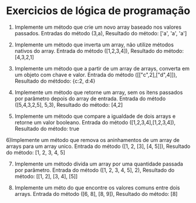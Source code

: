 # Exercicios de lógica de programação

1) Implemente um método que crie um novo array baseado nos valores passados.
   Entradas do método (3,a), Resultado do método: ['a', 'a', 'a']


2) Implemente um método que inverta um array, não utilize métodos nativos do array.
   Entrada do método ([1,2,3,4]), Resultado do método: [4,3,2,1]


3) Implemente um método que a partir de um array de arrays, converta em um objeto com chave e valor.
   Entrada do método ([["c",2],["d",4]]), Resultado do métdodo: {c:2, d:4}


4) Implemente um método que retorne um array, sem os itens passados por parâmetro depois do array de entrada.
Entrada do método ([5,4,3,2,5], 5,3), Resultado do método: [4,2]


5) Implemente um método que compare a igualdade de dois arrays e retorne um valor booleano.
   Entrada do método ([1,2,3,4],[1,2,3,4]), Resultado do método: true


6)Implemente um método que remova os aninhamentos de um array de arrays para um array unico.
    Entrada do método ([1, 2, [3], [4, 5]]), Resultado do método: [1, 2, 3, 4, 5]


7) Implemente um método divida um array por uma quantidade passada por parâmetro.
    Entrada do método ([1, 2, 3, 4, 5], 2), Resultado do método: [[1, 2], [3, 4], [5]]


8) Implemente um méto do que encontre os valores comuns entre dois arrays.
   Entrada do método ([6, 8], [8, 9]), Resultado do método: [8]